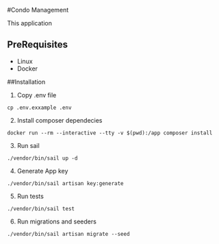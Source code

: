 #Condo Management

This application

## PreRequisites
- Linux
- Docker

##Installation
1. Copy .env file
```
cp .env.exxample .env
```
2. Install composer dependecies
```
docker run --rm --interactive --tty -v $(pwd):/app composer install
``` 
3. Run sail
```
./vendor/bin/sail up -d
```
4. Generate App key
```
./vendor/bin/sail artisan key:generate
```
5. Run tests
```
./vendor/bin/sail test
```
6. Run migrations and seeders
```
./vendor/bin/sail artisan migrate --seed
```